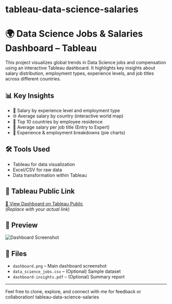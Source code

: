 # tableau-data-science-salaries

# 🌍 Data Science Jobs & Salaries Dashboard – Tableau

This project visualizes global trends in Data Science jobs and compensation using an interactive Tableau dashboard. It highlights key insights about salary distribution, employment types, experience levels, and job titles across different countries.

## 📊 Key Insights
- 💸 Salary by experience level and employment type
- 🌐 Average salary by country (interactive world map)
- 👥 Top 10 countries by employee residence
- 👔 Average salary per job title (Entry to Expert)
- 🧠 Experience & employment breakdowns (pie charts)

## 🛠️ Tools Used
- Tableau for data visualization
- Excel/CSV for raw data
- Data transformation within Tableau

## 🔗 Tableau Public Link
[🔗 View Dashboard on Tableau Public](#)  
(*Replace with your actual link*)

## 📸 Preview
![Dashboard Screenshot](dashboard.png)

## 📁 Files
- `dashboard.png` – Main dashboard screenshot
- `data_science_jobs.csv` – (Optional) Sample dataset
- `dashboard-insights.pdf` – (Optional) Summary report

---

Feel free to clone, explore, and connect with me for feedback or collaboration!
tableau-data-science-salaries

